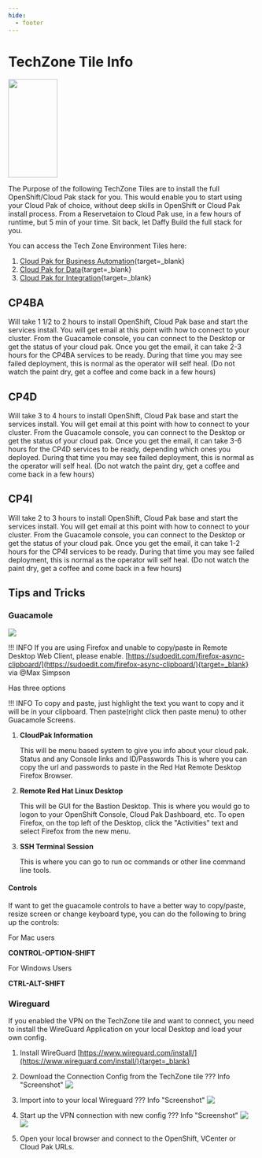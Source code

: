 ```yaml
---
hide:
  - footer
---
```

<script>
  document.title = "Deploy OCP - TechZone Tiles";
</script>

# TechZone Tile Info

<img src='../images/techzone.jpeg'   align="top" width="100"  height="200" style = "float">

The Purpose of the following TechZone Tiles are to install the full OpenShift/Cloud Pak stack for you. This would enable you to start using your Cloud Pak of choice, without deep skills in OpenShift or Cloud Pak install process. From a Reservetaion to Cloud Pak use, in a few hours of runtime, but 5 min of your time.  Sit back, let Daffy Build the full stack for you.


You can access the Tech Zone Environment Tiles here:

1.  [Cloud Pak for Business Automation](https://techzone.ibm.com/collection/PakInstaller#tab-1){target=_blank}
2.  [Cloud Pak for Data](https://techzone.ibm.com/collection/PakInstaller#tab-2){target=_blank}
3.  [Cloud Pak for Integration](https://techzone.ibm.com/collection/PakInstaller#tab-3){target=_blank}


## CP4BA

Will take 1 1/2 to 2 hours to install OpenShift, Cloud Pak base and start the services install. You will get email at this point with how to connect to your cluster. From the Guacamole console, you can connect to the Desktop or get the status of your cloud pak. Once you get the email, it can take 2-3 hours for the CP4BA services to be ready. During that time you may see failed deployment, this is normal as the operator will self heal. (Do not watch the paint dry, get a coffee and come back in a few hours)

## CP4D

Will take 3 to 4 hours to install OpenShift, Cloud Pak base and start the services install. You will get email at this point with how to connect to your cluster. From the Guacamole console, you can connect to the Desktop or get the status of your cloud pak. Once you get the email, it can take 3-6 hours for the CP4D services to be ready, depending which ones you deployed. During that time you may see failed deployment, this is normal as the operator will self heal. (Do not watch the paint dry, get a coffee and come back in a few hours)

## CP4I

Will take 2 to 3 hours to install OpenShift, Cloud Pak base and start the services install. You will get email at this point with how to connect to your cluster. From the Guacamole console, you can connect to the Desktop or get the status of your cloud pak. Once you get the email, it can take 1-2 hours for the CP4I services to be ready. During that time you may see failed deployment, this is normal as the operator will self heal. (Do not watch the paint dry, get a coffee and come back in a few hours)

## Tips and Tricks

### Guacamole

<img src='../images/TechZoneTiles/GuacamoleConsole.jpg'   align="top"  style = "float">

!!! INFO
      If you are using Firefox and unable to copy/paste in Remote Desktop Web Client, please enable. [https://sudoedit.com/firefox-async-clipboard/](https://sudoedit.com/firefox-async-clipboard/){target=_blank} via @Max Simpson

Has three options

!!! INFO
       To copy and paste, just highlight the text you want to copy and it will be in your clipboard. Then paste(right click then paste menu) to other Guacamole Screens.


1.  **CloudPak Information**

      This will be menu based system to give you info about your cloud pak.  Status and any Console links and ID/Passwords
      This is where you can copy the url and passwords to paste in the Red Hat Remote Desktop Firefox Browser.

2.  **Remote Red Hat Linux Desktop**

      This will be GUI for the Bastion Desktop.  This is where  you would go to logon to your OpenShift Console, Cloud Pak Dashboard, etc. To open Firefox, on the top left of the Desktop, click the "Activities" text and select Firefox from the new menu.

3.  **SSH Terminal Session**

      This is where you can go to run oc commands or other line command line tools.

#### Controls

If want to get the guacamole controls to have a better way to copy/paste, resize screen or change keyboard type, you can do the following to bring up the controls:

For Mac users

  **CONTROL-OPTION-SHIFT**

For Windows Users

  **CTRL-ALT-SHIFT**


### **Wireguard**
If you enabled the VPN on the TechZone tile and want to connect, you need to install the WireGuard Application on your local Desktop and load your own config.

1)  Install WireGuard [https://www.wireguard.com/install/](https://www.wireguard.com/install/){target=_blank}

2) Download the Connection Config from the TechZone tile
??? Info "Screenshot"
    <img src='../../images/DeployingOCP/TechZoneTiles/1.1WireGuard.jpg'   align="top" style = "float">


3) Import into to your local Wireguard
??? Info "Screenshot"
    <img src='../../images/DeployingOCP/TechZoneTiles/1WireGuard.jpg'   align="top" style = "float">

4) Start up the VPN connection with new config
??? Info "Screenshot"
    <img src='../../images/DeployingOCP/TechZoneTiles/2WireGuard.jpg'   align="top" style = "float">
    <img src='../../images/DeployingOCP/TechZoneTiles/3WireGuard.jpg'   align="top" style = "float">

5)  Open your local browser and connect to the OpenShift, VCenter or Cloud Pak URLs.  
